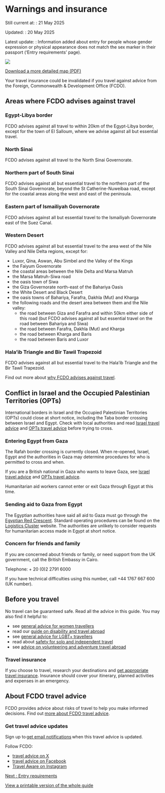 # Warnings and insurance

Still current at:
:   21 May 2025

Updated:
:   20 May 2025

Latest update:
:   Information added about entry for people whose gender expression or physical appearance does not match the sex marker in their passport (‘Entry requirements’ page).

![](https://assets.publishing.service.gov.uk/media/670e278f30536cb92748313c/FCDO__TA__015_-_Egypt_Travel_Advice_Ed10__WEB_.jpg)


[Download a more detailed map (PDF)](https://assets.publishing.service.gov.uk/media/670e279030536cb92748313d/FCDO__TA__015_-_Egypt_Travel_Advice_Ed10.pdf)

Your travel insurance could be invalidated if you travel against advice from the Foreign, Commonwealth & Development Office (FCDO).

## Areas where FCDO advises against travel

### Egypt-Libya border

FCDO advises against all travel to within 20km of the Egypt-Libya border, except for the town of El Salloum, where we advise against all but essential travel.

### North Sinai

FCDO advises against all travel to the North Sinai Governorate.

### Northern part of South Sinai

FCDO advises against all but essential travel to the northern part of the South Sinai Governorate, beyond the St Catherine-Nuweibaa road, except for the coastal areas along the west and east of the peninsula.

### Eastern part of Ismailiyah Governorate

FCDO advises against all but essential travel to the Ismailiyah Governorate east of the Suez Canal.

### Western Desert

FCDO advises against all but essential travel to the area west of the Nile Valley and Nile Delta regions, except for:

* Luxor, Qina, Aswan, Abu Simbel and the Valley of the Kings
* the Faiyum Governorate
* the coastal areas between the Nile Delta and Marsa Matruh
* the Marsa Matruh-Siwa road
* the oasis town of Siwa
* the Giza Governorate north-east of the Bahariya Oasis
* the White Desert and Black Desert
* the oasis towns of Bahariya, Farafra, Dakhla (Mut) and Kharga
* the following roads and the desert area between them and the Nile valley:
  + the road between Giza and Farafra and within 50km either side of this road (but FCDO advises against all but essential travel on the road between Bahariya and Siwa)
  + the road between Farafra, Dakhla (Mut) and Kharga
  + the road between Kharga and Baris
  + the road between Baris and Luxor

### Hala’ib Triangle and Bir Tawil Trapezoid

FCDO advises against all but essential travel to the Hala’ib Triangle and the Bir Tawil Trapezoid.

Find out more about [why FCDO advises against travel](https://www.gov.uk/foreign-travel-advice/egypt/regional-risks).

## Conflict in Israel and the Occupied Palestinian Territories (OPTs)

International borders in Israel and the Occupied Palestinian Territories (OPTs) could close at short notice, including the Taba border crossing between Israel and Egypt. Check with local authorities and read [Israel travel advice](https://www.gov.uk/foreign-travel-advice/israel) and [OPTs travel advice](https://www.gov.uk/foreign-travel-advice/the-occupied-palestinian-territories) before trying to cross.

### Entering Egypt from Gaza

The Rafah border crossing is currently closed. When re-opened, Israel, Egypt and the authorities in Gaza may determine procedures for who is permitted to cross and when.

If you are a British national in Gaza who wants to leave Gaza, see [Israel travel advice](https://www.gov.uk/foreign-travel-advice/israel#travelling-to-egypt-from-gaza) and [OPTs travel advice](https://www.gov.uk/foreign-travel-advice/the-occupied-palestinian-territories#travelling-to-egypt-from-gaza).

Humanitarian aid workers cannot enter or exit Gaza through Egypt at this time.

### Sending aid to Gaza from Egypt

The Egyptian authorities have said all aid to Gaza must go through the [Egyptian Red Crescent](https://egyptianrc.org/). Standard operating procedures can be found on the [Logistics Cluster](https://logcluster.org/en/document/palestine-egypt-standard-operating-procedures-egyptian-red-crescent-erc-january-2024) website. The authorities are unlikely to consider requests for humanitarian access made in Egypt at short notice.

### Concern for friends and family

If you are concerned about friends or family, or need support from the UK government, call the British Embassy in Cairo.

Telephone: + 20 (0)2 2791 6000

If you have technical difficulties using this number, call +44 1767 667 600 (UK number).

## Before you travel

No travel can be guaranteed safe. Read all the advice in this guide. You may also find it helpful to:

* see [general advice for women travellers](https://www.gov.uk/guidance/advice-for-women-travelling-abroad)
* read our [guide on disability and travel abroad](https://www.gov.uk/government/publications/disabled-travellers)
* see [general advice for LGBT+ travellers](https://www.gov.uk/guidance/lesbian-gay-bisexual-and-transgender-foreign-travel-advice)
* read about [safety for solo and independent travel](https://www.gov.uk/guidance/solo-and-independent-travel)
* see [advice on volunteering and adventure travel abroad](https://www.gov.uk/guidance/safer-adventure-travel-and-volunteering-overseas)

### Travel insurance

If you choose to travel, research your destinations and [get appropriate travel insurance](https://www.gov.uk/guidance/foreign-travel-insurance). Insurance should cover your itinerary, planned activities and expenses in an emergency.

## About FCDO travel advice

FCDO provides advice about risks of travel to help you make informed decisions. Find out [more about FCDO travel advice](https://www.gov.uk/guidance/about-foreign-commonwealth-development-office-travel-advice).

### Get travel advice updates

Sign up to [get email notifications](https://www.gov.uk/foreign-travel-advice/egypt/email-signup) when this travel advice is updated.

Follow FCDO:

* [travel advice on X](https://x.com/fcdotravelgovuk)
* [travel advice on Facebook](https://www.facebook.com/FCDOTravel/)
* [Travel Aware on Instagram](https://www.instagram.com/accounts/login/?next=https%3A%2F%2Fwww.instagram.com%2Ftravelaware%2F&is_from_rle)

[Next
:
Entry requirements](/foreign-travel-advice/egypt/entry-requirements)

[View a printable version of the whole guide](/foreign-travel-advice/egypt/print)